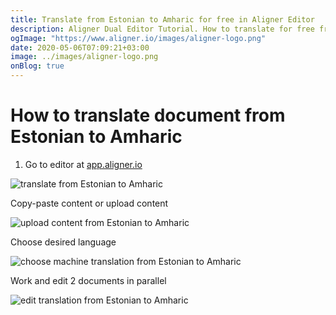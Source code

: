 ```yaml
---
title: Translate from Estonian to Amharic for free in Aligner Editor
description: Aligner Dual Editor Tutorial. How to translate for free from Estonian to Amharic. Aligner is multilingual document management platform. 
ogImage: "https://www.aligner.io/images/aligner-logo.png"
date: 2020-05-06T07:09:21+03:00
image: ../images/aligner-logo.png
onBlog: true
---
```


# How to translate document from Estonian to Amharic

1. Go to editor at [app.aligner.io](https://app.aligner.io "Aligner App web page")

![translate from Estonian to Amharic](../aligner-blank-editor.png "translate from Estonian to Amharic")

Copy-paste content or upload content

![upload content from Estonian to Amharic](../aligner-uploaded-document.png "upload content from Estonian to Amharic")

Choose desired language

![choose machine translation from Estonian to Amharic](../aligner-language-dropdown.png "choose machine translation from Estonian to Amharic")

Work and edit 2 documents in parallel

![edit translation from Estonian to Amharic](../aligner-double-sitded-editor.png "edit translation from Estonian to Amharic")


